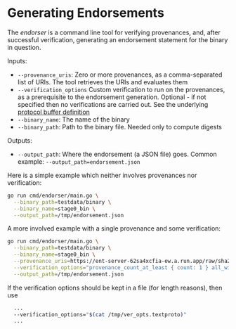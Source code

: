 # Generating Endorsements

The *endorser* is a command line tool for verifying provenances, and, after successful verification, generating an endorsement statement for the binary in question.

Inputs:
*  `--provenance_uris`: Zero or more provenances, as a comma-separated list of URIs. The tool retrieves the URIs and evaluates them
*  `--verification_options` Custom verification to run on the provenances, as a prerequisite to the endorsement generation. Optional - if not specified then no verifications are carried out. See the underlying [protocol buffer definition](../../proto/verification_options.proto)
*  `--binary_name`: The name of the binary
*  `--binary_path`: Path to the binary file. Needed only to compute digests

Outputs:
*  `--output_path`: Where the endorsement (a JSON file) goes. Common example: `--output_path=endorsement.json`

Here is a simple example which neither involves provenances nor verification:

```bash
go run cmd/endorser/main.go \
  --binary_path=testdata/binary \
  --binary_name=stage0_bin \
  --output_path=/tmp/endorsement.json
```

A more involved example with a single provenance and some verification:

```bash
go run cmd/endorser/main.go \
  --binary_path=testdata/binary \
  --binary_name=stage0_bin \
  --provenance_uris=https://ent-server-62sa4xcfia-ew.a.run.app/raw/sha2-256:94f2b47418b42dde64f678a9d348dde887bfe4deafc8b43f611240fee6cc750a \
  --verification_options="provenance_count_at_least { count: 1 } all_with_build_command {} all_with_binary_digests { formats: 'sha2-256' digests: '70a4fae8cd01e8e509f0d29efe9cf810192ad9b606fcf66fb6c4cbfee40fd951'}" \
  --output_path=/tmp/endorsement.json
```

If the verification options should be kept in a file (for length reasons), then use
```bash
  ...
  --verification_options="$(cat /tmp/ver_opts.textproto)"
  ...
```
